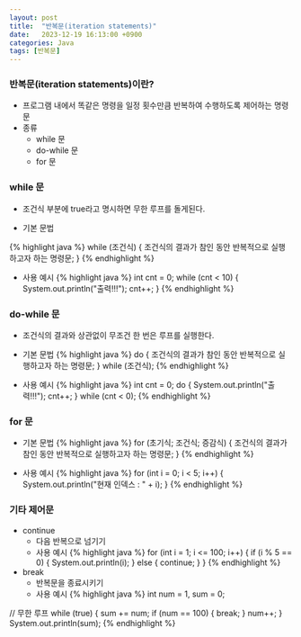 ```yaml
---
layout: post
title:  "반복문(iteration statements)"
date:   2023-12-19 16:13:00 +0900
categories: Java
tags: [반복문]
---
```


### 반복문(iteration statements)이란?

- 프로그램 내에서 똑같은 명령을 일정 횟수만큼 반복하여 수행하도록 제어하는 명령문
- 종류
    - while 문
    - do-while 문
    - for 문
    
### while 문

- 조건식 부분에 true라고 명시하면 무한 루프를 돌게된다.

- 기본 문법

{% highlight java %}
while (조건식) {
    조건식의 결과가 참인 동안 반복적으로 실행하고자 하는 명령문;
}
{% endhighlight %}

- 사용 예시
{% highlight java %}
int cnt = 0;
while (cnt < 10) {
    System.out.println("출력!!!");
    cnt++;
}
{% endhighlight %}

### do-while 문

- 조건식의 결과와 상관없이 무조건 한 번은 루프를 실행한다.

- 기본 문법
{% highlight java %}
do {
    조건식의 결과가 참인 동안 반복적으로 실행하고자 하는 명령문;
} while (조건식);
{% endhighlight %}

- 사용 예시
{% highlight java %}
int cnt = 0;
do {
    System.out.println("출력!!!");
    cnt++;
} while (cnt < 0);
{% endhighlight %}

### for 문

- 기본 문법
{% highlight java %}
for (초기식; 조건식; 증감식) {
    조건식의 결과가 참인 동안 반복적으로 실행하고자 하는 명령문;
}
{% endhighlight %}

- 사용 예시
{% highlight java %}
for (int i = 0; i < 5; i++) {
    System.out.println("현재 인덱스 : " + i);
}
{% endhighlight %}

### 기타 제어문

- continue
    - 다음 반복으로 넘기기
    - 사용 예시
{% highlight java %}
for (int i = 1; i <= 100; i++) {
    if (i % 5 == 0) {
        System.out.println(i);
    } else {
        continue;
    }
}
{% endhighlight %}
- break
    - 반복문을 종료시키기
    - 사용 예시
{% highlight java %}
int num = 1, sum = 0;

// 무한 루프
while (true) {
    sum += num;
    if (num == 100) {
        break;
    }
    num++;
}
System.out.println(sum);
{% endhighlight %}